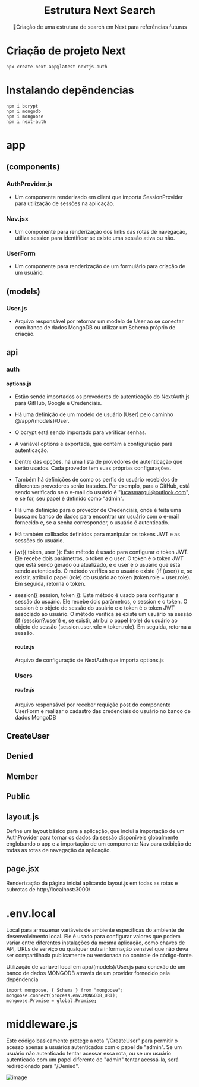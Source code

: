 
<H1 align="center">Estrutura Next Search </H1>
<p align="center">🚀Criação de uma estrutura de search em Next para referências futuras</p>


# Criação de projeto Next

```
npx create-next-app@latest nextjs-auth
```

# Instalando depêndencias
```
npm i bcrypt
npm i mongodb
npm i mongoose
npm i next-auth
```



# app
 ## (components)
  ### AuthProvider.js 
   - Um componente renderizado em client que importa SessionProvider para utilização de sessões na aplicação.
  ### Nav.jsx
   - Um componente para renderização dos links das rotas de navegação, utiliza session para identificar se existe uma sessão ativa ou não.
  ### UserForm 
   - Um componente para renderização de um formulário para criação de um usuário.
 ## (models)
  ### User.js
  - Arquivo responsável por retornar um modelo de User ao se conectar com banco de dados MongoDB ou utilizar um Schema próprio de criação. 
 ## api
  ### auth
   #### options.js
- Estão sendo importados os provedores de autenticação do NextAuth.js para GitHub, Google e Credenciais.

- Há uma definição de um modelo de usuário (User) pelo caminho @/app/(models)/User.

- O bcrypt está sendo importado para verificar senhas.

-  A variável options é exportada, que contém a configuração para autenticação.

- Dentro das opções, há uma lista de provedores de autenticação que serão usados. Cada provedor tem suas próprias configurações.

-  Também há definições de como os perfis de usuário recebidos de diferentes provedores serão tratados. Por exemplo, para o GitHub, está sendo verificado se o e-mail do usuário é "lucasmargui@outlook.com", e se for, seu papel é definido como "admin".

-  Há uma definição para o provedor de Credenciais, onde é feita uma busca no banco de dados para encontrar um usuário com o e-mail fornecido e, se a senha corresponder, o usuário é autenticado.

- Há também callbacks definidos para manipular os tokens JWT e as sessões do usuário.

- jwt({ token, user }): Este método é usado para configurar o token JWT. Ele recebe dois parâmetros, o token e o user. O token é o token JWT que está sendo gerado ou atualizado, e o user é o usuário que está sendo autenticado. O método verifica se o usuário existe (if (user)) e, se existir, atribui o papel (role) do usuário ao token (token.role = user.role). Em seguida, retorna o token.

- session({ session, token }): Este método é usado para configurar a sessão do usuário. Ele recebe dois parâmetros, o session e o token. O session é o objeto de sessão do usuário e o token é o token JWT associado ao usuário. O método verifica se existe um usuário na sessão (if (session?.user)) e, se existir, atribui o papel (role) do usuário ao objeto de sessão (session.user.role = token.role). Em seguida, retorna a sessão.

  #### route.js

  Arquivo de configuração de NextAuth que importa options.js
  
  ### Users

  ##### route.js
  
  Arquivo responsável por receber requição post do componente UserForm e realizar o cadastro das credenciais do usuário no banco de dados MongoDB
  
 ## CreateUser
 ## Denied
 ## Member
 ## Public

 ## layout.js
   Define um layout básico para a aplicação, que inclui a importação de um AuthProvider para tornar os dados da sessão disponíveis globalmente englobando o app e a importação de um componente Nav para exibição de todas as rotas de navegação da aplicação.
   
 ## page.jsx
  Renderização da página inicial aplicando layout.js em todas as rotas e subrotas de http://localhost:3000/

# .env.local

Local para armazenar variáveis de ambiente específicas do ambiente de desenvolvimento local. Ele é usado para configurar valores que podem variar entre diferentes instalações da mesma aplicação, como chaves de API, URLs de serviço ou qualquer outra informação sensível que não deva ser compartilhada publicamente ou versionada no controle de código-fonte.

Utilização de variável local em app/(models)/User.js para conexão de um banco de dados MONGODB através de um provider fornecido pela depêndencia
```
import mongoose, { Schema } from "mongoose";
mongoose.connect(process.env.MONGODB_URI);
mongoose.Promise = global.Promise;
```


# middleware.js

Este código basicamente protege a rota "/CreateUser" para permitir o acesso apenas a usuários autenticados com o papel de "admin". Se um usuário não autenticado tentar acessar essa rota, ou se um usuário autenticado com um papel diferente de "admin" tentar acessá-la, será redirecionado para "/Denied".

![image](https://github.com/lucasmargui/React_Estrutura_Auth/assets/157809964/c8b5eaa6-a0ed-41d3-8f1a-ab4484fd736f)
